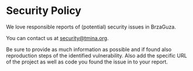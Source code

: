 # Security Policy

We love responsible reports of (potential) security issues in BrzaGuza.

You can contact us at security@tmina.org.

Be sure to provide as much information as possible and if found
also reproduction steps of the identified vulnerability. Also
add the specific URL of the project as well as code you found
the issue in to your report.
